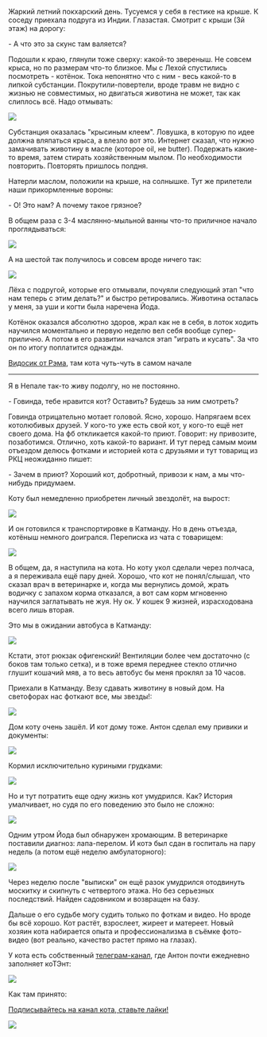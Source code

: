 [category]: <> (Travel, Nepal)
[date]: <> (2024/03/08)
[title]: <> (История одного кота)

Жаркий летний покхарский день. Тусуемся у себя в гестике на крыше. К соседу приехала подруга из Индии. Глазастая. Смотрит с крыши (3й этаж) на дорогу:

\- А что это за скунс там валяется?

Подошли к краю, глянули тоже сверху: какой-то звереныш. Не совсем крыса, но по размерам что-то близкое. Мы с Лехой спустились посмотреть - котёнок. Тока непонятно что с ним - весь какой-то в липкой субстанции. Покрутили-повертели, вроде травм не видно с жизнью не совместимых, но двигаться животина не может, так как слиплось всё. Надо отмывать:

![](https://bafybeifmp2uogknvcza6arrcmdcwgmbt5l5eksf5vhj2xyda6m6lsz73k4.ipfs.flk-ipfs.xyz/1.jpeg)

Субстанция оказалась "крысиным клеем". Ловушка, в которую по идее должна вляпаться крыса, а влезло вот это. Интернет сказал, что нужно замачивать животину в масле (которое oil, не butter). Подержать какие-то время, затем стирать хозяйственным мылом. По необходимости повторить. Повторять пришлось полдня.

Натерли маслом, положили на крыше, на солнышке. Тут же прилетели наши прикормленные вороны:

\- О! Это нам? А почему такое грязное?

В общем раза с 3-4 маслянно-мыльной ванны что-то приличное начало проглядываться:

![](https://bafybeifmp2uogknvcza6arrcmdcwgmbt5l5eksf5vhj2xyda6m6lsz73k4.ipfs.flk-ipfs.xyz/2.jpeg)

А на шестой так получилось и совсем вроде ничего так:

![](https://bafybeifmp2uogknvcza6arrcmdcwgmbt5l5eksf5vhj2xyda6m6lsz73k4.ipfs.flk-ipfs.xyz/3.jpeg)

Лёха с подругой, которые его отмывали, почуяли следующий этап "что нам теперь с этим делать?" и быстро ретировались. Животина осталась у меня, за уши и когти была наречена Йода.

Котёнок оказался абсолютно здоров, жрал как не в себя, в лоток ходить научился моментально и первую неделю вел себя вообще супер-прилично. А потом в его развитии начался этап "играть и кусать". За что он по итогу поплатится однажды.

[Видосик от Рэма](https://www.youtube.com/watch?v=payKFC9hyNU), там кота чуть-чуть в самом начале

***

Я в Непале так-то живу подолгу, но не постоянно.

\- Говинда, тебе нравится кот? Оставить? Будешь за ним смотреть? 

Говинда отрицательно мотает головой. Ясно, хорошо. Напрягаем всех котолюбивых друзей. У кого-то уже есть свой кот, у кого-то ещё нет своего дома. На фб откликается какой-то приют. Говорит: ну привозите, позаботимся. Отлично, хоть какой-то вариант. И тут перед самым моим отъездом делюсь фотками и историей кота с друзьями и тут товарищ из РКЦ неожиданно пишет:

\- Зачем в приют? Хороший кот, добротный, привози к нам, а мы что-нибудь придумаем.

Коту был немедленно приобретен личный звездолёт, на вырост:

![](https://bafybeifmp2uogknvcza6arrcmdcwgmbt5l5eksf5vhj2xyda6m6lsz73k4.ipfs.flk-ipfs.xyz/4.jpeg)

И он готовился к транспортировке в Катманду. Но в день отъезда, котёныш немного доигрался. Переписка из чата с товарищем:

![](https://bafybeifmp2uogknvcza6arrcmdcwgmbt5l5eksf5vhj2xyda6m6lsz73k4.ipfs.flk-ipfs.xyz/5.jpeg)

В общем, да, я наступила на кота. Но коту укол сделали через полчаса, а я переживала ещё пару дней. Хорошо, что кот не понял/слышал, что сказал врач в ветеринарке и, когда мы вернулись домой, жрать водичку с запахом корма отказался, а вот сам корм мгновенно научился заглатывать не жуя. Ну ок. У кошек 9 жизней, израсходована всего лишь вторая.

Это мы в ожидании автобуса в Катманду:

![](https://bafybeifmp2uogknvcza6arrcmdcwgmbt5l5eksf5vhj2xyda6m6lsz73k4.ipfs.flk-ipfs.xyz/6.jpeg)

Кстати, этот рюкзак офигенский! Вентиляции более чем достаточно (с боков там только сетка), и в тоже время переднее стекло отлично глушит кошачий мяв, а то весь автобус бы меня проклял за 10 часов.

Приехали в Катманду. Везу сдавать животину в новый дом. На светофорах нас фоткают все, мы звезды!:

![](https://bafybeifmp2uogknvcza6arrcmdcwgmbt5l5eksf5vhj2xyda6m6lsz73k4.ipfs.flk-ipfs.xyz/7.jpeg)

Дом коту очень зашёл. И кот дому тоже.  Антон сделал ему привики и документы:

![](https://bafybeifmp2uogknvcza6arrcmdcwgmbt5l5eksf5vhj2xyda6m6lsz73k4.ipfs.flk-ipfs.xyz/8.jpeg)

Кормил исключительно куриными грудками:

![](https://bafybeifmp2uogknvcza6arrcmdcwgmbt5l5eksf5vhj2xyda6m6lsz73k4.ipfs.flk-ipfs.xyz/9.jpeg)

Но и тут потратить еще одну жизнь кот умудрился. Как? История умалчивает, но судя по его поведению это было не сложно:

![](https://bafybeifmp2uogknvcza6arrcmdcwgmbt5l5eksf5vhj2xyda6m6lsz73k4.ipfs.flk-ipfs.xyz/10.jpg)

Одним утром Йода был обнаружен хромающим. В ветеринарке поставили диагноз: лапа-перелом. И котэ был сдан в госпиталь на пару недель (а потом ещё неделю амбулаторного):

![](https://bafybeifmp2uogknvcza6arrcmdcwgmbt5l5eksf5vhj2xyda6m6lsz73k4.ipfs.flk-ipfs.xyz/11.jpeg)

Через неделю после "выписки" он ещё разок умудрился отодвинуть москитку и скипнуть с четвертого этажа. Но без серьезных последствий. Найден садовником и возвращен на базу.

Дальше о его судьбе могу судить только по фоткам и видео. Но вроде бы всё хорошо. Кот растёт, взрослеет, жиреет и матереет. Новый хозяин кота набирается опыта и профессионализма в съёмке фото-видео (вот реально, качество растет прямо на глазах).

У кота есть собственный [телеграм-канал](https://t.me/ioda_kot_t), где Антон почти ежедневно заполняет коТЭнт:

![](https://bafybeifmp2uogknvcza6arrcmdcwgmbt5l5eksf5vhj2xyda6m6lsz73k4.ipfs.flk-ipfs.xyz/12.jpeg)

Как там принято: 

[Подписывайтесь на канал кота, ставьте лайки!](https://t.me/ioda_kot_t)

![](https://bafybeifmp2uogknvcza6arrcmdcwgmbt5l5eksf5vhj2xyda6m6lsz73k4.ipfs.flk-ipfs.xyz/13.jpeg)